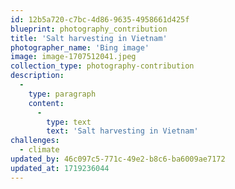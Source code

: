 ```yaml
---
id: 12b5a720-c7bc-4d86-9635-4958661d425f
blueprint: photography_contribution
title: 'Salt harvesting in Vietnam'
photographer_name: 'Bing image'
image: image-1707512041.jpeg
collection_type: photography-contribution
description:
  -
    type: paragraph
    content:
      -
        type: text
        text: 'Salt harvesting in Vietnam'
challenges:
  - climate
updated_by: 46c097c5-771c-49e2-b8c6-ba6009ae7172
updated_at: 1719236044
---
```

